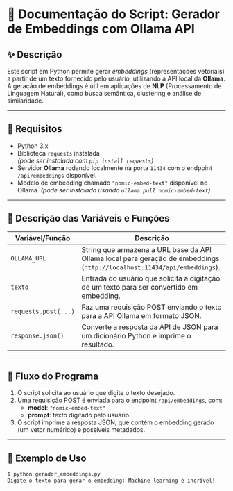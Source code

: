 # 📄 Documentação do Script: Gerador de Embeddings com Ollama API

## ✨ Descrição

Este script em Python permite gerar _embeddings_ (representações vetoriais) a partir de um texto fornecido pelo usuário, utilizando a API local da **Ollama**. A geração de embeddings é útil em aplicações de **NLP** (Processamento de Linguagem Natural), como busca semântica, clustering e análise de similaridade.

---

## 🚀 Requisitos

- Python 3.x
- Biblioteca `requests` instalada  
  _(pode ser instalada com `pip install requests`)_
- Servidor **Ollama** rodando localmente na porta `11434` com o endpoint `/api/embeddings` disponível.
- Modelo de embedding chamado `"nomic-embed-text"` disponível no Ollama.
  _(pode ser instalado usando `ollama pull nomic-embed-text`)_

---

## 🧩 Descrição das Variáveis e Funções

| Variável/Função      | Descrição                                                                                                                |
| -------------------- | ------------------------------------------------------------------------------------------------------------------------ |
| `OLLAMA_URL`         | String que armazena a URL base da API Ollama local para geração de embeddings (`http://localhost:11434/api/embeddings`). |
| `texto`              | Entrada do usuário que solicita a digitação de um texto para ser convertido em embedding.                                |
| `requests.post(...)` | Faz uma requisição POST enviando o texto para a API Ollama em formato JSON.                                              |
| `response.json()`    | Converte a resposta da API de JSON para um dicionário Python e imprime o resultado.                                      |

---

## 🔄 Fluxo do Programa

1. O script solicita ao usuário que digite o texto desejado.
2. Uma requisição POST é enviada para o endpoint `/api/embeddings`, com:
   - **model**: `"nomic-embed-text"`
   - **prompt**: texto digitado pelo usuário.
3. O script imprime a resposta JSON, que contém o embedding gerado (um vetor numérico) e possíveis metadados.

---

## 📌 Exemplo de Uso

```bash
$ python gerador_embeddings.py
Digite o texto para gerar o embedding: Machine learning é incrível!
```
